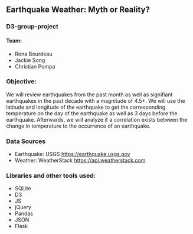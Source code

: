 ## Earthquake Weather: Myth or Reality?
### D3-group-project

#### Team: 
* Rona Bourdeau
* Jackie Song
* Christian Pompa

### Objective: 
We will review earthquakes from the past month as well as signifiant earthquakes in the past decade with a magnitude of 4.5+. We will use the latitude and longitude of the earthquake to get the corresponding temperature on the day of the earthquake as well as 3 days before the earthquake. Afterwards, we will analyze if a correlation exists between the change in temperature to the occurrence of an earthquake.

### Data Sources
* Earthquake: USGS https://earthquake.usgs.gov
* Weather: WeatherStack https://api.weatherstack.com

### Libraries and other tools used:
* SQLite
* D3
* JS
* jQuery
* Pandas
* JSON
* Flask
